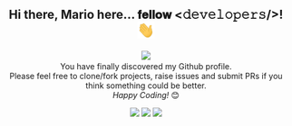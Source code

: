 

<div align="center">
<h2> Hi there, Mario here... 𝐟𝐞𝐥𝐥𝐨𝐰 <𝚍𝚎𝚟𝚎𝚕𝚘𝚙𝚎𝚛𝚜/>! <img src="https://github.com/ABSphreak/ABSphreak/blob/master/gifs/Hi.gif" width="30px"></h2>
</div>

<div align="center" width="50">
  <img src="https://github.com/user-attachments/assets/36cfadc1-2a4b-4f6f-9559-77ff60d17109">
</div>

<div align="center">
  You have finally discovered my Github profile. <br>
  Please feel free to clone/fork projects, raise issues and submit PRs if you think something could be better. <br>
<i>Happy Coding!</i> 😊

</div>
 <p align="center">
  <img src="https://img.shields.io/badge/Focus-Android-brightgreen" />
  <img src="https://img.shields.io/badge/Lives-Spain-success" />
  <img src="https://img.shields.io/badge/Languages-English%20%26%20Spanish-brightgreen" />
</p>
<!--
**holocrom/holocrom** is a ✨ _special_ ✨ repository because its `README.md` (this file) appears on your GitHub profile.

Here are some ideas to get you started:

- 🔭 I’m currently working on ...
- 🌱 I’m currently learning ...
- 👯 I’m looking to collaborate on ...
- 🤔 I’m looking for help with ...
- 💬 Ask me about ...
- 📫 How to reach me: ...
- 😄 Pronouns: ...
- ⚡ Fun fact: ...
-->
